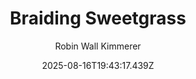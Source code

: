 ---
title: "Braiding Sweetgrass"
date: "2025-08-16T19:43:17.439Z"
author: "Robin Wall Kimmerer"
read_year: "NO"
recommendation: '3'
url: /bookshelf/braiding-sweetgrass
---